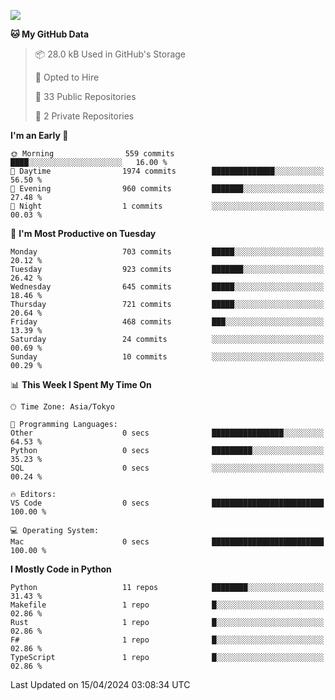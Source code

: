 ![](https://komarev.com/ghpvc/?username=kitagawa-hr)

<!--START_SECTION:waka-->
**🐱 My GitHub Data** 

> 📦 28.0 kB Used in GitHub's Storage 
 > 
> 💼 Opted to Hire
 > 
> 📜 33 Public Repositories 
 > 
> 🔑 2 Private Repositories 
 > 
**I'm an Early 🐤** 

```text
🌞 Morning                559 commits         ████░░░░░░░░░░░░░░░░░░░░░   16.00 % 
🌆 Daytime                1974 commits        ██████████████░░░░░░░░░░░   56.50 % 
🌃 Evening                960 commits         ███████░░░░░░░░░░░░░░░░░░   27.48 % 
🌙 Night                  1 commits           ░░░░░░░░░░░░░░░░░░░░░░░░░   00.03 % 
```
📅 **I'm Most Productive on Tuesday** 

```text
Monday                   703 commits         █████░░░░░░░░░░░░░░░░░░░░   20.12 % 
Tuesday                  923 commits         ███████░░░░░░░░░░░░░░░░░░   26.42 % 
Wednesday                645 commits         █████░░░░░░░░░░░░░░░░░░░░   18.46 % 
Thursday                 721 commits         █████░░░░░░░░░░░░░░░░░░░░   20.64 % 
Friday                   468 commits         ███░░░░░░░░░░░░░░░░░░░░░░   13.39 % 
Saturday                 24 commits          ░░░░░░░░░░░░░░░░░░░░░░░░░   00.69 % 
Sunday                   10 commits          ░░░░░░░░░░░░░░░░░░░░░░░░░   00.29 % 
```


📊 **This Week I Spent My Time On** 

```text
🕑︎ Time Zone: Asia/Tokyo

💬 Programming Languages: 
Other                    0 secs              ████████████████░░░░░░░░░   64.53 % 
Python                   0 secs              █████████░░░░░░░░░░░░░░░░   35.23 % 
SQL                      0 secs              ░░░░░░░░░░░░░░░░░░░░░░░░░   00.24 % 

🔥 Editors: 
VS Code                  0 secs              █████████████████████████   100.00 % 

💻 Operating System: 
Mac                      0 secs              █████████████████████████   100.00 % 
```

**I Mostly Code in Python** 

```text
Python                   11 repos            ████████░░░░░░░░░░░░░░░░░   31.43 % 
Makefile                 1 repo              █░░░░░░░░░░░░░░░░░░░░░░░░   02.86 % 
Rust                     1 repo              █░░░░░░░░░░░░░░░░░░░░░░░░   02.86 % 
F#                       1 repo              █░░░░░░░░░░░░░░░░░░░░░░░░   02.86 % 
TypeScript               1 repo              █░░░░░░░░░░░░░░░░░░░░░░░░   02.86 % 
```




 Last Updated on 15/04/2024 03:08:34 UTC
<!--END_SECTION:waka-->
